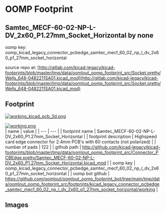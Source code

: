 # OOMP Footprint  
## Samtec_MECF-60-02-NP-L-DV_2x60_P1.27mm_Socket_Horizontal  by none  
  
oomp key: oomp_kicad_legacy_connector_pcbedge_samtec_mecf_60_02_np_l_dv_2x60_p1_27mm_socket_horizontal  
  
source repo at: [http://gitlab.com/kicad-legacy/kicad-footprints/blob/master/tmp/data/oomlout_oomp_footprint_src/Socket.pretty/Wells_648-0482211SA01.kicad_mod](http://gitlab.com/kicad-legacy/kicad-footprints/blob/master/tmp/data/oomlout_oomp_footprint_src/Socket.pretty/Wells_648-0482211SA01.kicad_mod)  
## Footprint  
  
[![working_kicad_pcb_3d.png](working_kicad_pcb_3d_600.png)](working_kicad_pcb_3d.png)  
  
[![working.png](working_600.png)](working.png)  
| name | value | 
| --- | --- | 
| footprint name | Samtec_MECF-60-02-NP-L-DV_2x60_P1.27mm_Socket_Horizontal | 
| footprint description | Highspeed card edge connector for 2.4mm PCB's with 60 contacts (not polarized) | 
| number of pads | 122 | 
| github path | http://github.com/kicad-legacy/kicad-footprints/blob/master/tmp/data/oomlout_oomp_footprint_src/Connector_PCBEdge.pretty/Samtec_MECF-60-02-NP-L-DV_2x60_P1.27mm_Socket_Horizontal.kicad_mod | 
| oomp key | oomp_kicad_legacy_connector_pcbedge_samtec_mecf_60_02_np_l_dv_2x60_p1_27mm_socket_horizontal | 
| oomp bot github | https://github.com/oomlout/oomlout_oomp_footprint_bot/tree/main/tmp/data/oomlout_oomp_footprint_src/footprints/kicad_legacy_connector_pcbedge_samtec_mecf_60_02_np_l_dv_2x60_p1_27mm_socket_horizontal/working | 
## Images  
